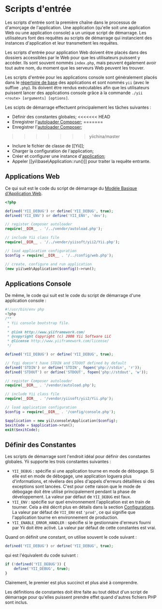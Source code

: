 Scripts d'entrée
=============

Les scripts d'entrée sont la première chaîne dans le processus de d'amorçage de l'application. Une application (qu'elle
soit une application Web ou une application console) a un unique script de démarrage. Les utilisateurs font des 
requêtes au scripts de démarrage qui instancient des instances d'application et leur transmettent les requêtes.

Les scripts d'entrée pour application Web doivent être placés dans des dossiers accessibles par le Web pour que les 
utilisateurs puissent y accéder. Ils sont souvent nommés `index.php`, mais peuvent également avoir tout autre nom,
du moment que les serveurs Web peuvent les trouver.

Les scripts d'entrée pour les applications console sont généralement placés dans le [répertoire de base](structure-applications.md)
des applications et sont nommés `yii` (avec le suffixe `.php`). Ils doivent être rendus exécutables afin que les 
utilisateurs puissent lancer des applications console grâce à la commande `./yii <route> [arguments] [options]`.

Les scipts de démarrage effectuent principalement les tâches suivantes :

* Définir des constantes globales;
<<<<<<< HEAD
* Enregistrer l'[autoloader Composer](http://getcomposer.org/doc/01-basic-usage.md#autoloading);
=======
* Enregistrer l'[autoloader Composer](https://getcomposer.org/doc/01-basic-usage.md#autoloading);
>>>>>>> yiichina/master
* Inclure le fichier de classe de [[Yii]];
* Charger la configuration de l'application;
* Créer et configurer une instance d'[application](structure-applications.md);
* Appeler [[yii\base\Application::run()]] pour traiter la requête entrante.


## Applications Web <span id="web-applications"></span>

Ce qui suit est le code du script de démarrage du [Modèle Basique d'Application Web](start-installation.md).

```php
<?php

defined('YII_DEBUG') or define('YII_DEBUG', true);
defined('YII_ENV') or define('YII_ENV', 'dev');

// register Composer autoloader
require(__DIR__ . '/../vendor/autoload.php');

// include Yii class file
require(__DIR__ . '/../vendor/yiisoft/yii2/Yii.php');

// load application configuration
$config = require(__DIR__ . '/../config/web.php');

// create, configure and run application
(new yii\web\Application($config))->run();
```


## Applications Console <span id="console-applications"></span>

De même, le code qui suit est le code du script de démarrage d'une application console :

```php
#!/usr/bin/env php
<?php
/**
 * Yii console bootstrap file.
 *
 * @link http://www.yiiframework.com/
 * @copyright Copyright (c) 2008 Yii Software LLC
 * @license http://www.yiiframework.com/license/
 */

defined('YII_DEBUG') or define('YII_DEBUG', true);

// fcgi doesn't have STDIN and STDOUT defined by default
defined('STDIN') or define('STDIN', fopen('php://stdin', 'r'));
defined('STDOUT') or define('STDOUT', fopen('php://stdout', 'w'));

// register Composer autoloader
require(__DIR__ . '/vendor/autoload.php');

// include Yii class file
require(__DIR__ . '/vendor/yiisoft/yii2/Yii.php');

// load application configuration
$config = require(__DIR__ . '/config/console.php');

$application = new yii\console\Application($config);
$exitCode = $application->run();
exit($exitCode);
```


## Définir des Constantes <span id="defining-constants"></span>

Les scripts de démarrage sont l'endroit idéal pour définir des constantes globales. Yii supporte les trois constantes suivantes :

* `YII_DEBUG` : spécifie si une application tourne en mode de débogage. Si elle est en mode de débogage, une 
  application loguera plus d'informations, et révélera des piles d'appels d'erreurs détaillées si des exceptions
  sont lancées. C'est pour cette raison que le mode de débogage doit être utilisé principalement pendant la phase
  de développement. La valeur par défaut de `YII_DEBUG` est faux.
* `YII_ENV` : spécifie sur quel environnement l'application est en train de tourner. Cela a été décrit plus en détails
  dans la section [Configurations](concept-configurations.md#environment-constants). La valeur par défaut de `YII_ENV` 
  est `'prod'`, ce qui signifie que l'application tourne en environnement de production.
* `YII_ENABLE_ERROR_HANDLER` : spécifie si le gestionnaire d'erreurs fourni par Yii doit être activé. La valeur par 
  défaut de cette constantes est vrai.

Quand on définit une constant, on utilise souvent le code suivant :

```php
defined('YII_DEBUG') or define('YII_DEBUG', true);
```

qui est l'équivalent du code suivant :

```php
if (!defined('YII_DEBUG')) {
    define('YII_DEBUG', true);
}
```

Clairement, le premier est plus succinct et plus aisé à comprendre.

Les définitions de constantes doit être faite au tout début d'un script de démarrage pour qu'elles puissent prendre 
effet quand d'autres fichiers PHP sont inclus.
